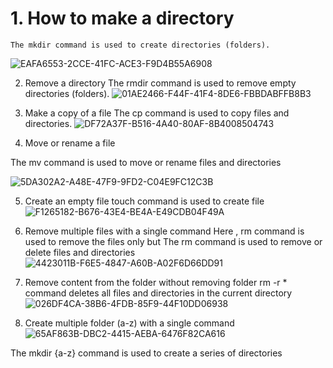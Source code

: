 # 1.	How to make a directory
~~~
The mkdir command is used to create directories (folders).
 ~~~
![EAFA6553-2CCE-41FC-ACE3-F9D4B55A6908](https://github.com/simranpopli05/basic-linux/assets/153719945/e26374af-9ae6-4423-8e64-4240f6f3e301)


2.	Remove a directory
The rmdir command is used to remove empty directories (folders).
 ![01AE2466-F44F-41F4-8DE6-FBBDABFFB8B3](https://github.com/simranpopli05/basic-linux/assets/153719945/469e9296-8480-4aa3-bb09-4ad694f977eb)


3.	Make a copy of a file
The cp command is used to copy files and directories.
![DF72A37F-B516-4A40-80AF-8B4008504743](https://github.com/simranpopli05/basic-linux/assets/153719945/d85a6152-d6dc-4fb1-97eb-a6eaf48b53ed)

 
4.	Move or rename a file

The mv command is used to move or rename files and directories

![5DA302A2-A48E-47F9-9FD2-C04E9FC12C3B](https://github.com/simranpopli05/basic-linux/assets/153719945/d165ce74-1f91-43b1-8506-7d83fb9533d7)

5.	Create an empty file touch command is used to create file
![F1265182-B676-43E4-BE4A-E49CDB04F49A](https://github.com/simranpopli05/basic-linux/assets/153719945/c8f79577-cab1-41e4-a200-25cfcf6248c4)

 


6.	Remove multiple files with a single command
Here , rm  command is used to remove the files only  but The rm command  is used to remove or delete files and directories
![4423011B-F6E5-4847-A60B-A02F6D66DD91](https://github.com/simranpopli05/basic-linux/assets/153719945/c7839d84-48b7-4761-ab4d-99ed29a43c53)

 

8.	Remove content from the folder without removing folder
rm -r * command deletes all files and directories in the current directory
![026DF4CA-38B6-4FDB-85F9-44F10DD06938](https://github.com/simranpopli05/basic-linux/assets/153719945/09536a4f-925e-4a84-8880-057f794494c8)


 

10.	Create multiple folder (a-z) with a single command
 ![65AF863B-DBC2-4415-AEBA-6476F82CA616](https://github.com/simranpopli05/basic-linux/assets/153719945/1b399445-3f06-430a-9c26-120d0db1611a)

          
The mkdir {a-z} command is used to create a series of directories 
 

 




